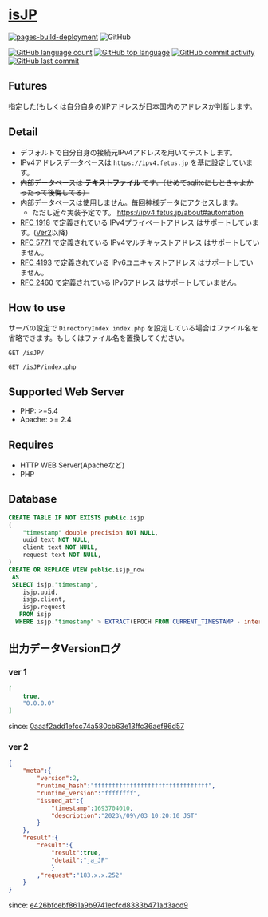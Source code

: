 # [isJP](https://github.com/n138-kz/isJP)

[![pages-build-deployment](https://github.com/n138-kz/isJP/actions/workflows/pages/pages-build-deployment/badge.svg?branch=master)](https://github.com/n138-kz/isJP/actions/workflows/pages/pages-build-deployment)
![GitHub](https://img.shields.io/github/license/n138-kz/isJP)
  
[![GitHub language count](https://img.shields.io/github/languages/count/lkz138/isJP)](README.md)
[![GitHub top language](https://img.shields.io/github/languages/top/lkz138/isJP)](README.md)
[![GitHub commit activity](https://img.shields.io/github/commit-activity/m/lkz138/isJP)](README.md)
[![GitHub last commit](https://img.shields.io/github/last-commit/lkz138/isJP)](README.md)

## Futures

指定した(もしくは自分自身の)IPアドレスが日本国内のアドレスか判断します。

## Detail

- デフォルトで自分自身の接続元IPv4アドレスを用いてテストします。
- IPv4アドレスデータベースは `https://ipv4.fetus.jp` を基に設定しています。
- ~~内部データベースは **テキストファイル** です。（せめてsqliteにしときゃよかったって後悔してる）~~
- 内部データベースは使用しません。毎回神様データにアクセスします。
  - ただし近々実装予定です。 https://ipv4.fetus.jp/about#automation
- [RFC 1918](https://tools.ietf.org/html/rfc1918) で定義されている IPv4プライベートアドレス はサポートしています。([Ver2](https://github.com/n138-kz/isJP/tree/e426bfcebf861a9b9741ecfcd8383b471ad3acd9)以降)
- [RFC 5771](https://tools.ietf.org/html/rfc5771) で定義されている IPv4マルチキャストアドレス はサポートしていません。
- [RFC 4193](https://tools.ietf.org/html/rfc4193) で定義されている IPv6ユニキャストアドレス はサポートしていません。
- [RFC 2460](https://tools.ietf.org/html/rfc2460) で定義されている IPv6アドレス はサポートしていません。

## How to use

サーバの設定で `DirectoryIndex index.php` を設定している場合はファイル名を省略できます。もしくはファイル名を置換してください。

```http
GET /isJP/
```

```http
GET /isJP/index.php
```

## Supported Web Server

- PHP: >=5.4
- Apache: >= 2.4

## Requires

- HTTP WEB Server(Apacheなど)
- PHP

## Database

```sql
CREATE TABLE IF NOT EXISTS public.isjp
(
    "timestamp" double precision NOT NULL,
    uuid text NOT NULL,
    client text NOT NULL,
    request text NOT NULL,
)
CREATE OR REPLACE VIEW public.isjp_now
 AS
 SELECT isjp."timestamp",
    isjp.uuid,
    isjp.client,
    isjp.request
   FROM isjp
  WHERE isjp."timestamp" > EXTRACT(EPOCH FROM CURRENT_TIMESTAMP - interval '60 minute');
```

## 出力データVersionログ

### ver 1

```json
[
    true,
    "0.0.0.0"
]
```
since: [0aaaf2add1efcc74a580cb63e13ffc36aef86d57](https://github.com/n138-kz/isJP/tree/0aaaf2add1efcc74a580cb63e13ffc36aef86d57)

### ver 2

```json
{
    "meta":{
        "version":2,
        "runtime_hash":"ffffffffffffffffffffffffffffffff",
        "runtime_version":"ffffffff",
        "issued_at":{
            "timestamp":1693704010,
            "description":"2023\/09\/03 10:20:10 JST"
        }
    },
    "result":{
        "result":{
            "result":true,
            "detail":"ja_JP"
            }
        ,"request":"183.x.x.252"
    }
}
```
since: [e426bfcebf861a9b9741ecfcd8383b471ad3acd9](https://github.com/n138-kz/isJP/tree/e426bfcebf861a9b9741ecfcd8383b471ad3acd9)
